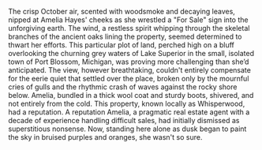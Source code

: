 The crisp October air, scented with woodsmoke and decaying leaves, nipped at Amelia Hayes' cheeks as she wrestled a "For Sale" sign into the unforgiving earth.  The wind, a restless spirit whipping through the skeletal branches of the ancient oaks lining the property, seemed determined to thwart her efforts.  This particular plot of land, perched high on a bluff overlooking the churning grey waters of Lake Superior in the small, isolated town of Port Blossom, Michigan, was proving more challenging than she’d anticipated. The view, however breathtaking, couldn't entirely compensate for the eerie quiet that settled over the place, broken only by the mournful cries of gulls and the rhythmic crash of waves against the rocky shore below.  Amelia, bundled in a thick wool coat and sturdy boots, shivered, and not entirely from the cold. This property, known locally as Whisperwood, had a reputation. A reputation Amelia, a pragmatic real estate agent with a decade of experience handling difficult sales, had initially dismissed as superstitious nonsense. Now, standing here alone as dusk began to paint the sky in bruised purples and oranges, she wasn't so sure.
